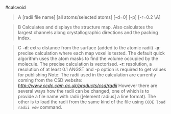 #calcvoid


>A [radii file name] [all atoms/selected atoms] [-d=0] [-p] [-r=0.2 \\A]

>B Calculates and displays the structure map. Also calculates the largest channels along crystallographic directions and the packing index. 

>C **-d**: extra distance from the surface (added to the atomic radii)
**-p**: precise calculation where each map voxel is tested. The default quick algorithm uses the atom masks to find the volume occupied by the molecule. The precise calculation is vectorised.
**-r**: resolution, a resolution of at least 0.1 ANGST and -p option is required to get values for publishing
Note: The radii used in the calculation are currently coming from the CSD website:
*http://www.ccdc.cam.ac.uk/products/csd/radii*
However there are several ways how the radii can be changed, one of which is to provide  a file name with radii ([element radius] a line format). The other is to load the radii from the same kind of the file using `CODE load radii vdw` command.
